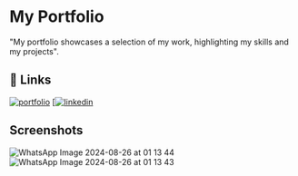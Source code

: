 
# My Portfolio

"My portfolio showcases a selection of my work, highlighting my skills and my projects".

## 🔗 Links
[![portfolio](https://img.shields.io/badge/my_portfolio-000?style=for-the-badge&logo=ko-fi&logoColor=white)](https://github.com/AmjathNisha/my-portfolio.git)
[[![linkedin](https://img.shields.io/badge/linkedin-0A66C2?style=for-the-badge&logo=linkedin&logoColor=white)]([https://www.linkedin.com/in/amjathnisha18/])



## Screenshots

![WhatsApp Image 2024-08-26 at 01 13 44](https://github.com/user-attachments/assets/bd53e2e2-d299-458f-8333-9aace785e2be)
![WhatsApp Image 2024-08-26 at 01 13 43](https://github.com/user-attachments/assets/cc23f362-bc3d-4ac9-befb-bd5677e3d936)
